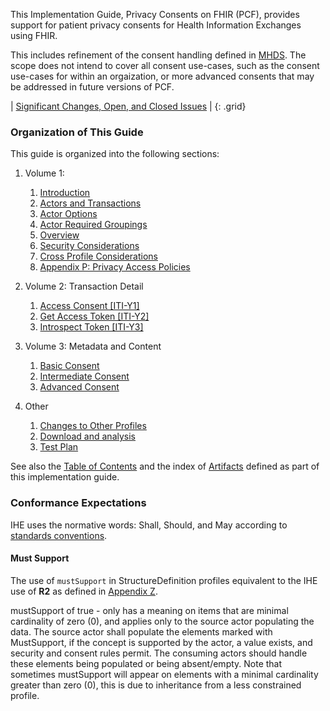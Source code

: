 
This Implementation Guide, Privacy Consents on FHIR (PCF), provides support for patient privacy consents for Health Information Exchanges using FHIR.

This includes refinement of the consent handling defined in [MHDS](https://profiles.ihe.net/ITI/MHDS). The scope does not intend to cover all consent use-cases, such as the consent use-cases for within an orgaization, or more advanced consents that may be addressed in future versions of PCF.

<div markdown="1" class="stu-note">

| [Significant Changes, Open, and Closed Issues](issues.html) |
{: .grid}

</div>

### Organization of This Guide

This guide is organized into the following sections:

1. Volume 1:
   1. [Introduction](volume-1.html)
   1. [Actors and Transactions](volume-1.html#actors-and-transactions)
   1. [Actor Options](volume-1.html#actor-options)
   1. [Actor Required Groupings](volume-1.html#required-groupings)
   1. [Overview](volume-1.html#overview)
   1. [Security Considerations](volume-1.html#security-considerations)
   1. [Cross Profile Considerations](volume-1.html#other-grouping)
   1. [Appendix P: Privacy Access Policies](ch-P.html)

2. Volume 2: Transaction Detail
   1. [Access Consent \[ITI-Y1\]](ITI-Y1.html)
   1. [Get Access Token \[ITI-Y2\]](ITI-Y2.html)
   1. [Introspect Token \[ITI-Y3\]](ITI-Y3.html)

3. Volume 3: Metadata and Content
   1. [Basic Consent](ITI-Z1.html)
   1. [Intermediate Consent](ITI-Z2.html)
   1. [Advanced Consent](ITI-Z3.html)

4. Other
   1. [Changes to Other Profiles](other.html)
   1. [Download and analysis](download.html)
   1. [Test Plan](testplan.html)

See also the [Table of Contents](toc.html) and
the index of [Artifacts](artifacts.html) defined as part of this implementation guide.

### Conformance Expectations

IHE uses the normative words: Shall, Should, and May according to [standards conventions](https://profiles.ihe.net/GeneralIntro/ch-E.html).

#### Must Support

The use of ```mustSupport``` in StructureDefinition profiles equivalent to the IHE use of **R2** as defined in [Appendix Z](https://profiles.ihe.net/ITI/TF/Volume2/ch-Z.html#z.10-profiling-conventions-for-constraints-on-fhir).

mustSupport of true - only has a meaning on items that are minimal cardinality of zero (0), and applies only to the source actor populating the data. The source actor shall populate the elements marked with MustSupport, if the concept is supported by the actor, a value exists, and security and consent rules permit.
The consuming actors should handle these elements being populated or being absent/empty.
Note that sometimes mustSupport will appear on elements with a minimal cardinality greater than zero (0), this is due to inheritance from a less constrained profile.
